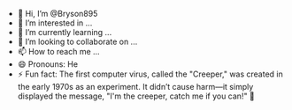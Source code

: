 - 👋 Hi, I’m @Bryson895
- 👀 I’m interested in ...
- 🌱 I’m currently learning ...
- 💞️ I’m looking to collaborate on ...
- 📫 How to reach me ...
- 😄 Pronouns: He
- ⚡ Fun fact: The first computer virus, called the "Creeper," was created in the early 1970s as an experiment. It didn’t cause harm—it simply displayed the message, "I'm the creeper, catch me if you can!" 🦠

<!---
Bryson895/Bryson895 is a ✨ special ✨ repository because its `README.md` (this file) appears on your GitHub profile.
You can click the Preview link to take a look at your changes.
--->
